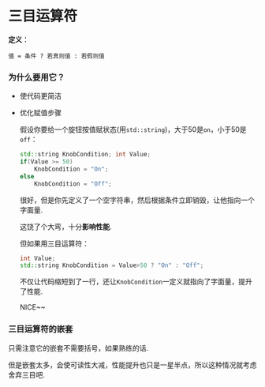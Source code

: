 # 三目运算符

**定义**：

```
值 = 条件 ? 若真则值 : 若假则值
```



### 为什么要用它？

+ 使代码更简洁

+ 优化赋值步骤

  假设你要给一个旋钮按值赋状态(用`std::string`)，大于50是`on`，小于50是`off`：

  ```cpp
  std::string KnobCondition; int Value;
  if(Value >= 50)
      KnobCondition = "On";
  else
      KnobCondition = "Off";
  ```

  很好，但是你先定义了一个空字符串，然后根据条件立即销毁，让他指向一个字面量.

  这饶了个大弯，十分**影响性能**.

  但如果用三目运算符：

  ```cpp
  int Value;
  std::string KnobCondition = Value>50 ? "On" : "Off";
  ```

  不仅让代码缩短到了一行，还让`KnobCondition`一定义就指向了字面量，提升了性能.

  NICE~~



### 三目运算符的嵌套

只需注意它的嵌套不需要括号，如果熟练的话.

但是嵌套太多，会使可读性大减，性能提升也只是一星半点，所以这种情况就考虑舍弃三目吧.

